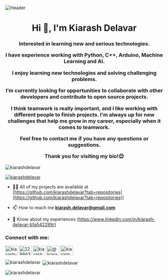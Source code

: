 ![Header](https://imgur.com/JGEmfZE.gif)
              
              

<h1 align="center">Hi 👋, I'm Kiarash Delavar</h1>

<h3 align="center">  
  Interested in learning new and serious technologies.
  
  I have experience working with Python, C++, Arduino, Machine Learning and AI. 
  
  I enjoy learning new technologies and solving challenging problems. 
  
  I’m currently looking for opportunities to collaborate with other developers and contribute to open source projects.

I think teamwork is really important, and I like working with different people to finish projects. I'm always up for new challenges that help me grow in my career, especially when it comes to teamwork.
  
  Feel free to contact me if you have any questions or suggestions. 
  
  Thank you for visiting my bio!😊</h3>

<p align="left"> <img src="https://komarev.com/ghpvc/?username=kiarashdelavar&label=Profile%20views&color=0e75b6&style=flat" alt="kiarashdelavar" /> </p>
<p [![trophy](https://github-profile-trophy.vercel.app/?username=kiarashdelavar-ma&theme=onedark)](https://github.com/ryo-ma/github-profile-trophy)
<p align="left"> <a href="https://github.com/ryo-ma/github-profile-trophy"><img src="https://github-profile-trophy.vercel.app/?username=kiarashdelavar" alt="kiarashdelavar" /></a> </p>

- 👨‍💻 All of my projects are available at [https://github.com/kiarashdelavar?tab=repositories](https://github.com/kiarashdelavar?tab=repositories)]

- 📫 How to reach me **kiarash.delavar@gmail.com**

- 📄 Know about my experiences [(https://www.linkedin.com/in/kiarash-delavar-b1a542289/)](https://www.linkedin.com/in/kiarash-delavar-b1a542289/)


<h3 align="left">Connect with me:</h3>
<p align="left">
<a href="https://linkedin.com/in/kiarash-delavar" target="blank"><img align="center" src="https://raw.githubusercontent.com/rahuldkjain/github-profile-readme-generator/master/src/images/icons/Social/linked-in-alt.svg" alt="kiarash-delavar" height="30" width="40" /></a>
<a href="https://stackoverflow.com/users/22886377" target="blank"><img align="center" src="https://raw.githubusercontent.com/rahuldkjain/github-profile-readme-generator/master/src/images/icons/Social/stack-overflow.svg" alt="22886377" height="30" width="40" /></a>
<a href="https://instagram.com/kiarashdelavar" target="blank"><img align="center" src="https://raw.githubusercontent.com/rahuldkjain/github-profile-readme-generator/master/src/images/icons/Social/instagram.svg" alt="kiarashdelavar" height="30" width="40" /></a>
<a href="https://medium.com/@kiarash.delavar" target="blank"><img align="center" src="https://raw.githubusercontent.com/rahuldkjain/github-profile-readme-generator/master/src/images/icons/Social/medium.svg" alt="@kiarash.delavar" height="30" width="40" /></a>
<a href="https://www.youtube.com/c/kiarash delavar" target="blank"><img align="center" src="https://raw.githubusercontent.com/rahuldkjain/github-profile-readme-generator/master/src/images/icons/Social/youtube.svg" alt="kiarash delavar" height="30" width="40" /></a>
</p>

              


<p><img align="left" src="https://github-readme-stats.vercel.app/api/top-langs?username=kiarashdelavar&show_icons=true&locale=en&layout=compact" alt="kiarashdelavar" /></p>

<p>&nbsp;<img align="center" src="https://github-readme-stats.vercel.app/api?username=kiarashdelavar&show_icons=true&locale=en" alt="kiarashdelavar" /></p>

<p><img align="center" src="https://github-readme-streak-stats.herokuapp.com/?user=kiarashdelavar&" alt="kiarashdelavar" /></p>
